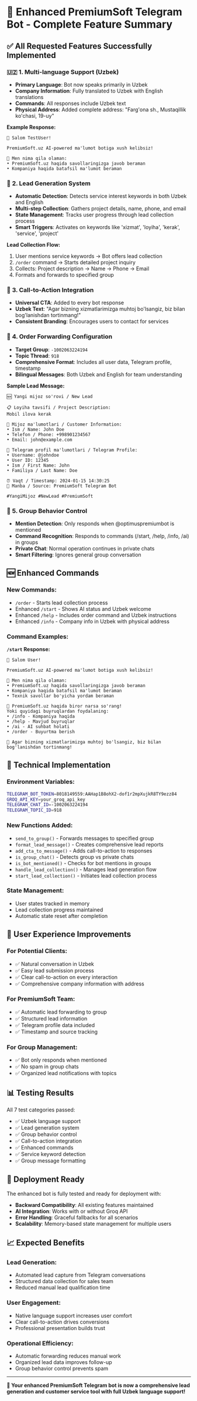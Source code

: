 # 🚀 Enhanced PremiumSoft Telegram Bot - Complete Feature Summary

## ✅ **All Requested Features Successfully Implemented**

### 🇺🇿 **1. Multi-language Support (Uzbek)**
- **Primary Language**: Bot now speaks primarily in Uzbek
- **Company Information**: Fully translated to Uzbek with English translations
- **Commands**: All responses include Uzbek text
- **Physical Address**: Added complete address: "Farg'ona sh., Mustaqillik ko'chasi, 19-uy"

**Example Response:**
```
👋 Salom TestUser!

PremiumSoft.uz AI-powered ma'lumot botiga xush kelibsiz!

🚀 Men nima qila olaman:
• PremiumSoft.uz haqida savollaringizga javob beraman
• Kompaniya haqida batafsil ma'lumot beraman
```

### 💼 **2. Lead Generation System**
- **Automatic Detection**: Detects service interest keywords in both Uzbek and English
- **Multi-step Collection**: Gathers project details, name, phone, and email
- **State Management**: Tracks user progress through lead collection process
- **Smart Triggers**: Activates on keywords like 'xizmat', 'loyiha', 'kerak', 'service', 'project'

**Lead Collection Flow:**
1. User mentions service keywords → Bot offers lead collection
2. `/order` command → Starts detailed project inquiry
3. Collects: Project description → Name → Phone → Email
4. Formats and forwards to specified group

### 🤝 **3. Call-to-Action Integration**
- **Universal CTA**: Added to every bot response
- **Uzbek Text**: "Agar bizning xizmatlarimizga muhtoj bo'lsangiz, biz bilan bog'lanishdan tortinmang!"
- **Consistent Branding**: Encourages users to contact for services

### 📨 **4. Order Forwarding Configuration**
- **Target Group**: `-1002063224194`
- **Topic Thread**: `918`
- **Comprehensive Format**: Includes all user data, Telegram profile, timestamp
- **Bilingual Messages**: Both Uzbek and English for team understanding

**Sample Lead Message:**
```
🆕 Yangi mijoz so'rovi / New Lead

📋 Loyiha tavsifi / Project Description:
Mobil ilova kerak

👤 Mijoz ma'lumotlari / Customer Information:
• Ism / Name: John Doe
• Telefon / Phone: +998901234567
• Email: john@example.com

📱 Telegram profil ma'lumotlari / Telegram Profile:
• Username: @johndoe
• User ID: 12345
• Ism / First Name: John
• Familiya / Last Name: Doe

⏰ Vaqt / Timestamp: 2024-01-15 14:30:25
🤖 Manba / Source: PremiumSoft Telegram Bot

#YangiMijoz #NewLead #PremiumSoft
```

### 👥 **5. Group Behavior Control**
- **Mention Detection**: Only responds when @optimuspremiumbot is mentioned
- **Command Recognition**: Responds to commands (/start, /help, /info, /ai) in groups
- **Private Chat**: Normal operation continues in private chats
- **Smart Filtering**: Ignores general group conversation

## 🆕 **Enhanced Commands**

### **New Commands:**
- `/order` - Starts lead collection process
- Enhanced `/start` - Shows AI status and Uzbek welcome
- Enhanced `/help` - Includes order command and Uzbek instructions
- Enhanced `/info` - Company info in Uzbek with physical address

### **Command Examples:**

**`/start` Response:**
```
👋 Salom User!

PremiumSoft.uz AI-powered ma'lumot botiga xush kelibsiz!

🚀 Men nima qila olaman:
• PremiumSoft.uz haqida savollaringizga javob beraman
• Kompaniya haqida batafsil ma'lumot beraman
• Texnik savollar bo'yicha yordam beraman

💬 PremiumSoft.uz haqida biror narsa so'rang!
Yoki quyidagi buyruqlardan foydalaning:
• /info - Kompaniya haqida
• /help - Mavjud buyruqlar
• /ai - AI suhbat holati
• /order - Buyurtma berish

🤝 Agar bizning xizmatlarimizga muhtoj bo'lsangiz, biz bilan bog'lanishdan tortinmang!
```

## 🔧 **Technical Implementation**

### **Environment Variables:**
```bash
TELEGRAM_BOT_TOKEN=8018149559:AAHap1B8ohX2-dof1r2mpXujkR8TY9ezz84
GROQ_API_KEY=your_groq_api_key
TELEGRAM_CHAT_ID=-1002063224194
TELEGRAM_TOPIC_ID=918
```

### **New Functions Added:**
- `send_to_group()` - Forwards messages to specified group
- `format_lead_message()` - Creates comprehensive lead reports
- `add_cta_to_message()` - Adds call-to-action to responses
- `is_group_chat()` - Detects group vs private chats
- `is_bot_mentioned()` - Checks for bot mentions in groups
- `handle_lead_collection()` - Manages lead generation flow
- `start_lead_collection()` - Initiates lead collection process

### **State Management:**
- User states tracked in memory
- Lead collection progress maintained
- Automatic state reset after completion

## 🎯 **User Experience Improvements**

### **For Potential Clients:**
- ✅ Natural conversation in Uzbek
- ✅ Easy lead submission process
- ✅ Clear call-to-action on every interaction
- ✅ Comprehensive company information with address

### **For PremiumSoft Team:**
- ✅ Automatic lead forwarding to group
- ✅ Structured lead information
- ✅ Telegram profile data included
- ✅ Timestamp and source tracking

### **For Group Management:**
- ✅ Bot only responds when mentioned
- ✅ No spam in group chats
- ✅ Organized lead notifications with topics

## 📊 **Testing Results**

All 7 test categories passed:
- ✅ Uzbek language support
- ✅ Lead generation system
- ✅ Group behavior control
- ✅ Call-to-action integration
- ✅ Enhanced commands
- ✅ Service keyword detection
- ✅ Group message formatting

## 🚀 **Deployment Ready**

The enhanced bot is fully tested and ready for deployment with:
- **Backward Compatibility**: All existing features maintained
- **AI Integration**: Works with or without Groq API
- **Error Handling**: Graceful fallbacks for all scenarios
- **Scalability**: Memory-based state management for multiple users

## 📈 **Expected Benefits**

### **Lead Generation:**
- Automated lead capture from Telegram conversations
- Structured data collection for sales team
- Reduced manual lead qualification time

### **User Engagement:**
- Native language support increases user comfort
- Clear call-to-action drives conversions
- Professional presentation builds trust

### **Operational Efficiency:**
- Automatic forwarding reduces manual work
- Organized lead data improves follow-up
- Group behavior control prevents spam

---

**🎉 Your enhanced PremiumSoft Telegram bot is now a comprehensive lead generation and customer service tool with full Uzbek language support!**
